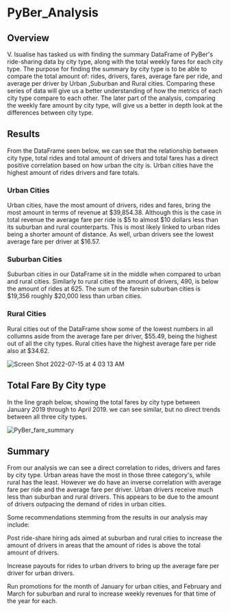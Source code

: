 # PyBer_Analysis

## Overview
V. Isualise has tasked us with finding the summary DataFrame of PyBer's ride-sharing data by city type, along with the total weekly fares for each city type. The purpose for finding the summary by city type is to be able to compare the total amount of: rides, drivers, fares, average fare per ride, and average per driver by Urban ,Suburban and Rural cities. Comparing these series of data will give us a better understanding of how the metrics of each city type compare to each other. The later part of the analysis, comparing the weekly fare amount by city type, will give us a better in depth look at the differences between city type.

## Results

From the DataFrame seen below, we can see that the relationship between city type, total rides and total amount of drivers and total fares has a direct positive correlation based on how urban the city is. Urban cities have the highest amount of rides drivers and fare totals. 

### Urban Cities

Urban cities, have the most amount of drivers, rides and fares, bring the most amount in terms of revenue at $39,854.38. Although this is the case in total revenue the average fare per ride is $5 to almost $10 dollars less than its suburban and rural counterparts. This is most likely linked to urban rides being a shorter amount of distance. As well, urban drivers see the lowest average fare per driver at $16.57.

### Suburban Cities

Suburban cities in our DataFrame sit in the middle when compared to urban and rural cities. Similarly to rural cities the amount of drivers, 490, is below the amount of rides at 625. The sum of the faresin suburban cities is $19,356 roughly $20,000 less than urban cities.

### Rural Cities

Rural cities out of the DataFrame show some of the lowest numbers in all collumns aside from the average fare per driver, $55.49, being the highest out of all the city types. Rural cities have the highest average fare per ride also at $34.62.

![Screen Shot 2022-07-15 at 4 03 13 AM](https://user-images.githubusercontent.com/107080237/179191624-c84284d3-89ce-4d68-a50f-1e7c7256bbef.png)


## Total Fare By City type 

In the line graph below, showing the total fares by city type between January 2019 through to April 2019. we can see similar, but no direct trends between all three city types.

![PyBer_fare_summary](https://user-images.githubusercontent.com/107080237/179191267-3f358f22-58d2-4cbe-85cc-93629334fcea.png)


## Summary

From our analysis we can see a direct correlation to rides, drivers and fares by city type. Urban areas have the most in those three category's, while rural has the least. However we do have an inverse correlation with average fare per ride and the average fare per driver. Urban drivers receive much less than suburban and rural drivers. This appears to be due to the amount of drivers outpacing the demand of rides in urban cities.

Some recommendations stemming from the results in our analysis may include: 

Post ride-share hiring ads aimed at suburban and rural cities to increase the amount of drivers in areas that the amount of rides is above the total amount of drivers. 


Increase payouts for rides to urban drivers to bring up the average fare per driver for urban drivers. 

Run promotions for the month of January for urban cities, and February and March for suburban and rural to increase weekly revenues for that time of the year for each.






